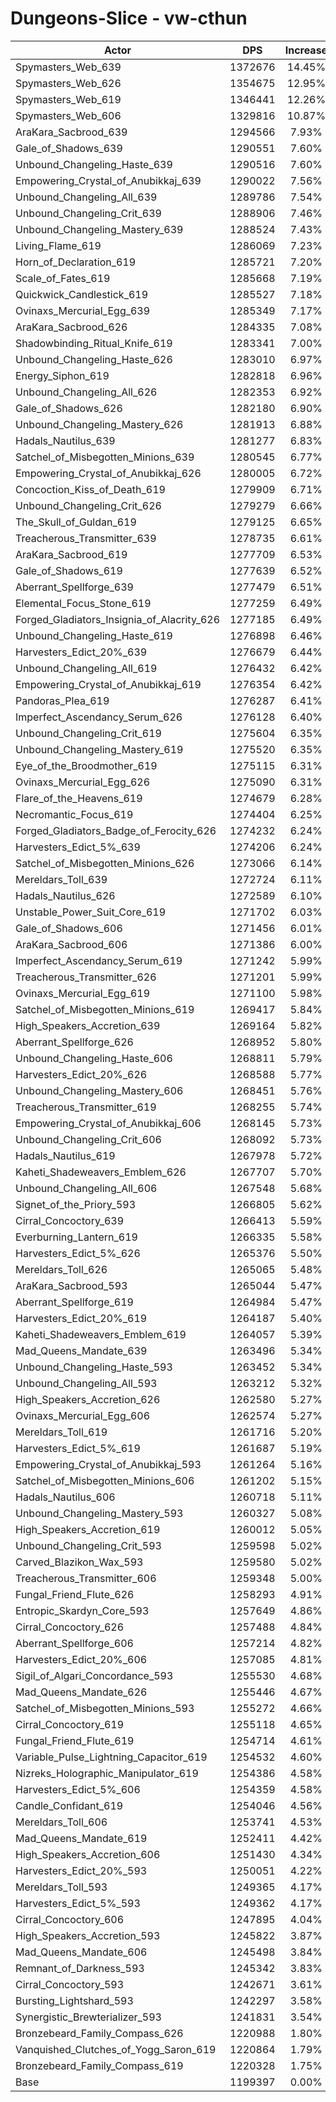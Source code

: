 # Dungeons-Slice - vw-cthun
| Actor | DPS | Increase |
|---|:---:|:---:|
|Spymasters_Web_639|1372676|14.45%|
|Spymasters_Web_626|1354675|12.95%|
|Spymasters_Web_619|1346441|12.26%|
|Spymasters_Web_606|1329816|10.87%|
|AraKara_Sacbrood_639|1294566|7.93%|
|Gale_of_Shadows_639|1290551|7.60%|
|Unbound_Changeling_Haste_639|1290516|7.60%|
|Empowering_Crystal_of_Anubikkaj_639|1290022|7.56%|
|Unbound_Changeling_All_639|1289786|7.54%|
|Unbound_Changeling_Crit_639|1288906|7.46%|
|Unbound_Changeling_Mastery_639|1288524|7.43%|
|Living_Flame_619|1286069|7.23%|
|Horn_of_Declaration_619|1285721|7.20%|
|Scale_of_Fates_619|1285668|7.19%|
|Quickwick_Candlestick_619|1285527|7.18%|
|Ovinaxs_Mercurial_Egg_639|1285349|7.17%|
|AraKara_Sacbrood_626|1284335|7.08%|
|Shadowbinding_Ritual_Knife_619|1283341|7.00%|
|Unbound_Changeling_Haste_626|1283010|6.97%|
|Energy_Siphon_619|1282818|6.96%|
|Unbound_Changeling_All_626|1282353|6.92%|
|Gale_of_Shadows_626|1282180|6.90%|
|Unbound_Changeling_Mastery_626|1281913|6.88%|
|Hadals_Nautilus_639|1281277|6.83%|
|Satchel_of_Misbegotten_Minions_639|1280545|6.77%|
|Empowering_Crystal_of_Anubikkaj_626|1280005|6.72%|
|Concoction_Kiss_of_Death_619|1279909|6.71%|
|Unbound_Changeling_Crit_626|1279279|6.66%|
|The_Skull_of_Guldan_619|1279125|6.65%|
|Treacherous_Transmitter_639|1278735|6.61%|
|AraKara_Sacbrood_619|1277709|6.53%|
|Gale_of_Shadows_619|1277639|6.52%|
|Aberrant_Spellforge_639|1277479|6.51%|
|Elemental_Focus_Stone_619|1277259|6.49%|
|Forged_Gladiators_Insignia_of_Alacrity_626|1277185|6.49%|
|Unbound_Changeling_Haste_619|1276898|6.46%|
|Harvesters_Edict_20%_639|1276679|6.44%|
|Unbound_Changeling_All_619|1276432|6.42%|
|Empowering_Crystal_of_Anubikkaj_619|1276354|6.42%|
|Pandoras_Plea_619|1276287|6.41%|
|Imperfect_Ascendancy_Serum_626|1276128|6.40%|
|Unbound_Changeling_Crit_619|1275604|6.35%|
|Unbound_Changeling_Mastery_619|1275520|6.35%|
|Eye_of_the_Broodmother_619|1275115|6.31%|
|Ovinaxs_Mercurial_Egg_626|1275090|6.31%|
|Flare_of_the_Heavens_619|1274679|6.28%|
|Necromantic_Focus_619|1274404|6.25%|
|Forged_Gladiators_Badge_of_Ferocity_626|1274232|6.24%|
|Harvesters_Edict_5%_639|1274206|6.24%|
|Satchel_of_Misbegotten_Minions_626|1273066|6.14%|
|Mereldars_Toll_639|1272724|6.11%|
|Hadals_Nautilus_626|1272589|6.10%|
|Unstable_Power_Suit_Core_619|1271702|6.03%|
|Gale_of_Shadows_606|1271456|6.01%|
|AraKara_Sacbrood_606|1271386|6.00%|
|Imperfect_Ascendancy_Serum_619|1271242|5.99%|
|Treacherous_Transmitter_626|1271201|5.99%|
|Ovinaxs_Mercurial_Egg_619|1271100|5.98%|
|Satchel_of_Misbegotten_Minions_619|1269417|5.84%|
|High_Speakers_Accretion_639|1269164|5.82%|
|Aberrant_Spellforge_626|1268952|5.80%|
|Unbound_Changeling_Haste_606|1268811|5.79%|
|Harvesters_Edict_20%_626|1268588|5.77%|
|Unbound_Changeling_Mastery_606|1268451|5.76%|
|Treacherous_Transmitter_619|1268255|5.74%|
|Empowering_Crystal_of_Anubikkaj_606|1268145|5.73%|
|Unbound_Changeling_Crit_606|1268092|5.73%|
|Hadals_Nautilus_619|1267978|5.72%|
|Kaheti_Shadeweavers_Emblem_626|1267707|5.70%|
|Unbound_Changeling_All_606|1267548|5.68%|
|Signet_of_the_Priory_593|1266805|5.62%|
|Cirral_Concoctory_639|1266413|5.59%|
|Everburning_Lantern_619|1266335|5.58%|
|Harvesters_Edict_5%_626|1265376|5.50%|
|Mereldars_Toll_626|1265065|5.48%|
|AraKara_Sacbrood_593|1265044|5.47%|
|Aberrant_Spellforge_619|1264984|5.47%|
|Harvesters_Edict_20%_619|1264187|5.40%|
|Kaheti_Shadeweavers_Emblem_619|1264057|5.39%|
|Mad_Queens_Mandate_639|1263496|5.34%|
|Unbound_Changeling_Haste_593|1263452|5.34%|
|Unbound_Changeling_All_593|1263212|5.32%|
|High_Speakers_Accretion_626|1262580|5.27%|
|Ovinaxs_Mercurial_Egg_606|1262574|5.27%|
|Mereldars_Toll_619|1261716|5.20%|
|Harvesters_Edict_5%_619|1261687|5.19%|
|Empowering_Crystal_of_Anubikkaj_593|1261264|5.16%|
|Satchel_of_Misbegotten_Minions_606|1261202|5.15%|
|Hadals_Nautilus_606|1260718|5.11%|
|Unbound_Changeling_Mastery_593|1260327|5.08%|
|High_Speakers_Accretion_619|1260012|5.05%|
|Unbound_Changeling_Crit_593|1259598|5.02%|
|Carved_Blazikon_Wax_593|1259580|5.02%|
|Treacherous_Transmitter_606|1259348|5.00%|
|Fungal_Friend_Flute_626|1258293|4.91%|
|Entropic_Skardyn_Core_593|1257649|4.86%|
|Cirral_Concoctory_626|1257488|4.84%|
|Aberrant_Spellforge_606|1257214|4.82%|
|Harvesters_Edict_20%_606|1257085|4.81%|
|Sigil_of_Algari_Concordance_593|1255530|4.68%|
|Mad_Queens_Mandate_626|1255446|4.67%|
|Satchel_of_Misbegotten_Minions_593|1255272|4.66%|
|Cirral_Concoctory_619|1255118|4.65%|
|Fungal_Friend_Flute_619|1254714|4.61%|
|Variable_Pulse_Lightning_Capacitor_619|1254532|4.60%|
|Nizreks_Holographic_Manipulator_619|1254386|4.58%|
|Harvesters_Edict_5%_606|1254359|4.58%|
|Candle_Confidant_619|1254046|4.56%|
|Mereldars_Toll_606|1253741|4.53%|
|Mad_Queens_Mandate_619|1252411|4.42%|
|High_Speakers_Accretion_606|1251430|4.34%|
|Harvesters_Edict_20%_593|1250051|4.22%|
|Mereldars_Toll_593|1249365|4.17%|
|Harvesters_Edict_5%_593|1249362|4.17%|
|Cirral_Concoctory_606|1247895|4.04%|
|High_Speakers_Accretion_593|1245822|3.87%|
|Mad_Queens_Mandate_606|1245498|3.84%|
|Remnant_of_Darkness_593|1245342|3.83%|
|Cirral_Concoctory_593|1242671|3.61%|
|Bursting_Lightshard_593|1242297|3.58%|
|Synergistic_Brewterializer_593|1241831|3.54%|
|Bronzebeard_Family_Compass_626|1220988|1.80%|
|Vanquished_Clutches_of_Yogg_Saron_619|1220864|1.79%|
|Bronzebeard_Family_Compass_619|1220328|1.75%|
|Base|1199397|0.00%|
